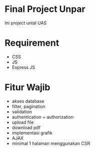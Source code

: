 # Final Project Unpar
Ini project untal UAS

# Requirement
- CSS
- JS
- Express JS


# Fitur Wajib
- akses database
- filter, pagination
- validation
- authentication + authorization
- upload file
- download pdf
- implementasi grafik
- AJAX
- minimal 1 halaman menggunakan CSR